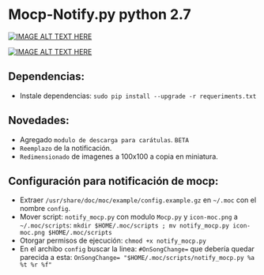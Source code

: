 # Mocp-Notify.py python 2.7


[![IMAGE ALT TEXT HERE](https://img.youtube.com/vi/x6CiPKTay8o/0.jpg)](https://www.youtube.com/watch?v=x6CiPKTay8o)


[![IMAGE ALT TEXT HERE](https://img.youtube.com/vi/Pg2lRTem2O4/0.jpg)](https://www.youtube.com/watch?v=Pg2lRTem2O4)




## Dependencias:
- Instale dependencias: `sudo pip install --upgrade -r requeriments.txt`


## Novedades:
- Agregado `modulo de descarga para carátulas`. `BETA`
- `Reemplazo` de la notificación.
- `Redimensionado` de imagenes a 100x100 a copia en miniatura.

## Configuración para notificación de mocp:
- Extraer `/usr/share/doc/moc/example/config.example.gz` en `~/.moc` con el nombre `config`.
- Mover script: `notify_mocp.py` con modulo `Mocp.py` y `icon-moc.png` a `~/.moc/scripts`:
`mkdir $HOME/.moc/scripts ; mv notify_mocp.py icon-moc.png $HOME/.moc/scripts`
- Otorgar permisos de ejecución:  `chmod +x notify_mocp.py`
- En el archibo `config` buscar la linea: `#OnSongChange=` que debería quedar parecida a esta: `OnSongChange= "$HOME/.moc/scripts/notify_mocp.py %a %t %r %f"` 
